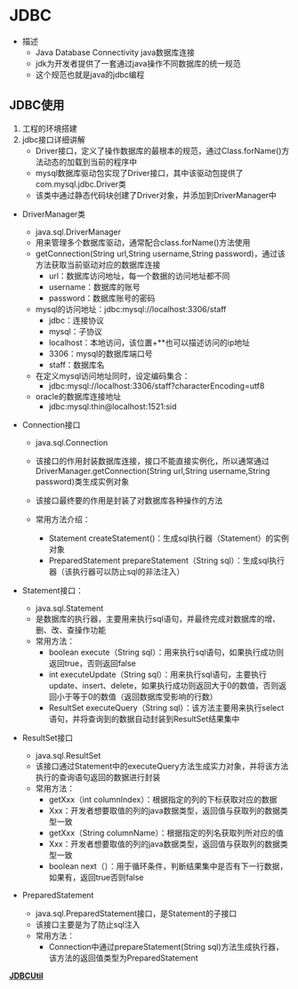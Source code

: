 # JDBC

- 描述
  - Java Database Connectivity		 java数据库连接
  - jdk为开发者提供了一套通过java操作不同数据库的统一规范
  - 这个规范也就是java的jdbc编程

## JDBC使用

1. 工程的环境搭建
2. jdbc接口详细讲解
   - Driver接口，定义了操作数据库的最根本的规范，通过Class.forName()方法动态的加载到当前的程序中
   - mysql数据库驱动包实现了Driver接口，其中该驱动包提供了com.mysql.jdbc.Driver类
   - 该类中通过静态代码块创建了Driver对象，并添加到DriverManager中

- DriverManager类

  - java.sql.DriverManager
  - 用来管理多个数据库驱动，通常配合class.forName()方法使用
  - getConnection(String url,String username,String password)，通过该方法获取当前驱动对应的数据库连接
    - url：数据库访问地址，每一个数据的访问地址都不同
    - username：数据库的账号
    - password：数据库账号的密码
  - mysql的访问地址：jdbc:mysql://localhost:3306/staff
    - jdbc：连接协议
    - mysql：子协议
    - localhost：本地访问，该位置+**也可以描述访问的ip地址
    - 3306：mysql的数据库端口号
    - staff：数据库名
  - 在定义mysql访问地址同时，设定编码集合：
    - jdbc:mysql://localhost:3306/staff?characterEncoding=utf8
  - oracle的数据库连接地址
    - jdbc:mysql:thin@localhost:1521:sid

- Connection接口

  - java.sql.Connection
  - 该接口的作用封装数据库连接，接口不能直接实例化，所以通常通过DriverManager.getConnection(String url,String username,String password)类生成实例对象
  - 该接口最终要的作用是封装了对数据库各种操作的方法

  - 常用方法介绍：
    - Statement createStatement()：生成sql执行器（Statement）的实例对象
    - PreparedStatement prepareStatement（String sql）：生成sql执行器（该执行器可以防止sql的非法注入）

- Statement接口：

  - java.sql.Statement
  - 是数据库的执行器，主要用来执行sql语句，并最终完成对数据库的增、删、改、查操作功能
  - 常用方法：
    - boolean execute（String sql）：用来执行sql语句，如果执行成功则返回true，否则返回false
    - int executeUpdate（String sql）：用来执行sql语句，主要执行update、insert、delete，如果执行成功则返回大于0的数值，否则返回小于等于0的数值（返回数据库受影响的行数）
    - ResultSet executeQuery（String sql）：该方法主要用来执行select语句，并将查询到的数据自动封装到ResultSet结果集中

- ResultSet接口

  - java.sql.ResultSet
  - 该接口通过Statement中的executeQuery方法生成实力对象，并将该方法执行的查询语句返回的数据进行封装
  - 常用方法：
    - getXxx（int columnIndex）：根据指定的列的下标获取对应的数据
    - Xxx：开发者想要取值的列的java数据类型，返回值与获取列的数据类型一致
    - getXxx（String columnName）：根据指定的列名获取列所对应的值
    - Xxx：开发者想要取值的列的java数据类型，返回值与获取列的数据类型一致
    - boolean next（）：用于循环条件，判断结果集中是否有下一行数据，如果有，返回true否则false

- PreparedStatement

  - java.sql.PreparedStatement接口，是Statement的子接口
  - 该接口主要是为了防止sql注入
  - 常用方法：
    - Connection中通过prepareStatement(String sql)方法生成执行器，该方法的返回值类型为PreparedStatement

**[JDBCUtil](./JDBC代码/JDBCUtil.md)**